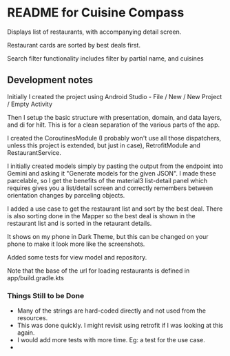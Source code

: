 # README for Cuisine Compass

Displays list of restaurants, with accompanying detail screen.

Restaurant cards are sorted by best deals first.

Search filter functionality includes filter by partial name, and cuisines

## Development notes


Initially I created the project using Android Studio - File / New / New Project / Empty Activity

Then I setup the basic structure with presentation, domain, and data layers, and di for hilt. This
is for a clean separation of the various parts of the app.

I created the CoroutinesModule (I probably won't use all those dispatchers, unless this project is
extended, but just in case), RetrofitModule and RestaurantService.

I initially created models simply by pasting the output from the endpoint into Gemini and asking it
"Generate models for the given JSON". I made these parcelable, so I get the benefits of the material3
list-detail panel which requires gives you a list/detail screen and correctly remembers between
orientation changes by parceling objects. 


I added a use case to get the restaurant list and sort by the best deal. There is also sorting
done in the Mapper so the best deal is shown in the restaurant list and is sorted in the
retaurant details.

It shows on my phone in Dark Theme, but this can be changed on your phone to make it look more like
the screenshots.

Added some tests for view model and repository.

Note that the base of the url for loading restaurants is defined in app/build.gradle.kts



### Things Still to be Done

- Many of the strings are hard-coded directly and not used from the resources.
- This was done quickly. I might revisit using retrofit if I was looking at this again.
- I would add more tests with more time. Eg: a test for the use case.
- 
